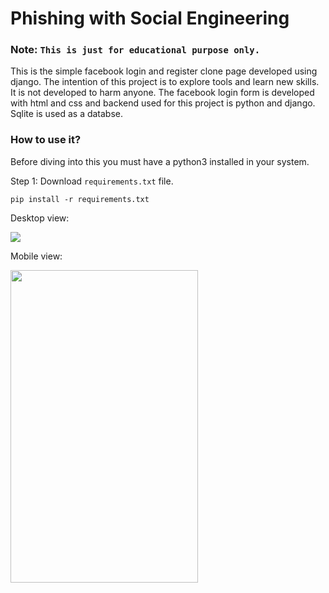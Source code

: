 # Phishing with Social Engineering

### Note: `This is just for educational purpose only. `

This is the simple facebook login and register clone page developed using django. The intention of this project is to explore tools and learn new skills. It is not developed to harm anyone. The facebook login form is developed with html and css and backend used for this project is python and django. Sqlite is used as a databse.

### How to use it?

Before diving into this you must have a python3 installed in your system.

Step 1: Download `requirements.txt` file.

`pip install -r requirements.txt`

Desktop view:

<img src = "https://i0.wp.com/ihowtologin.com/wp-content/uploads/2018/09/how-to-change-facebook-login-email.png?w=700&ssl=1">


Mobile view:

<img src="https://lh4.googleusercontent.com/proxy/im1QWHbBYnTPAdb8BfT7gEkAJS-QDvDSn3tR5jmnnwTdMvMBBkdVTxMLAZVkRobg9oC9rHwokoe5vtA-jrRbEoPmHRVrK6GQw8Mp9Wd3CemRIDNpRY9hXpZlnluvimlQckhlKfk7rw=s0-d" height="500" width ="300">
